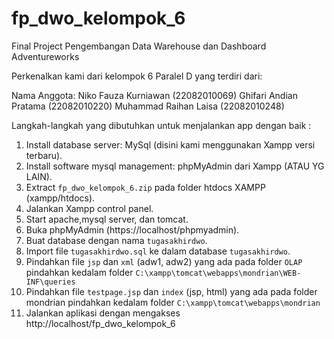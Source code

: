 # fp_dwo_kelompok_6

Final Project Pengembangan Data Warehouse dan Dashboard Adventureworks

Perkenalkan kami dari kelompok 6 Paralel D yang terdiri dari:

Nama Anggota:
Niko Fauza Kurniawan (22082010069)
Ghifari Andian Pratama (22082010220)
Muhammad Raihan Laisa (22082010248)

Langkah-langkah yang dibutuhkan untuk menjalankan app dengan baik :

1. Install database server: MySql (disini kami menggunakan Xampp versi terbaru).
2. Install software mysql management: phpMyAdmin dari Xampp (ATAU YG LAIN).
3. Extract `fp_dwo_kelompok_6.zip` pada folder htdocs XAMPP (xampp/htdocs).
4. Jalankan Xampp control panel.
5. Start apache,mysql server, dan tomcat.
6. Buka phpMyAdmin (https://localhost/phpmyadmin).
7. Buat database dengan nama `tugasakhirdwo`.
8. Import file `tugasakhirdwo.sql` ke dalam database `tugasakhirdwo`.
9. Pindahkan file `jsp` dan `xml` (adw1, adw2) yang ada pada folder `OLAP` pindahkan kedalam folder `C:\xampp\tomcat\webapps\mondrian\WEB-INF\queries`
10. Pindahkan file `testpage.jsp` dan `index` (jsp, html) yang ada pada folder mondrian pindahkan kedalam folder `C:\xampp\tomcat\webapps\mondrian`
11. Jalankan aplikasi dengan mengakses http://localhost/fp_dwo_kelompok_6
